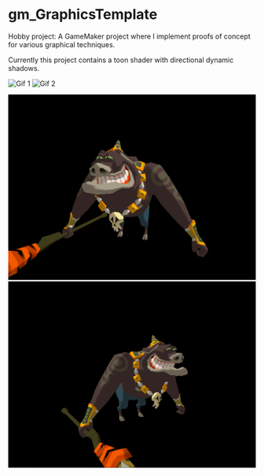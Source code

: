 # gm_GraphicsTemplate
Hobby project: A GameMaker project where I implement proofs of concept for various graphical techniques.

Currently this project contains a toon shader with directional dynamic shadows.

![Gif 1](/screenshots/demo1.gif)
![Gif 2](/screenshots/demo2.gif)

![Screenshot 1](/screenshots/screenshot1.png)
![Screenshot 2](/screenshots/screenshot2.png)

